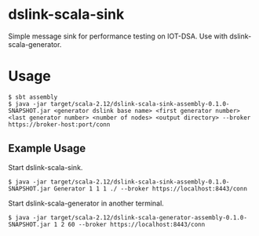 # dslink-scala-sink
Simple message sink for performance testing on IOT-DSA.
Use with dslink-scala-generator.

# Usage

```shell-session
$ sbt assembly
$ java -jar target/scala-2.12/dslink-scala-sink-assembly-0.1.0-SNAPSHOT.jar <generator dslink base name> <first generator number> <last generator number> <number of nodes> <output directory> --broker https://broker-host:port/conn
```

## Example Usage

Start dslink-scala-sink.

```shell-session
$ java -jar target/scala-2.12/dslink-scala-sink-assembly-0.1.0-SNAPSHOT.jar Generator 1 1 1 ./ --broker https://localhost:8443/conn
```

Start dslink-scala-generator in another terminal.

```shell-session
$ java -jar target/scala-2.12/dslink-scala-generator-assembly-0.1.0-SNAPSHOT.jar 1 2 60 --broker https://localhost:8443/conn
```
